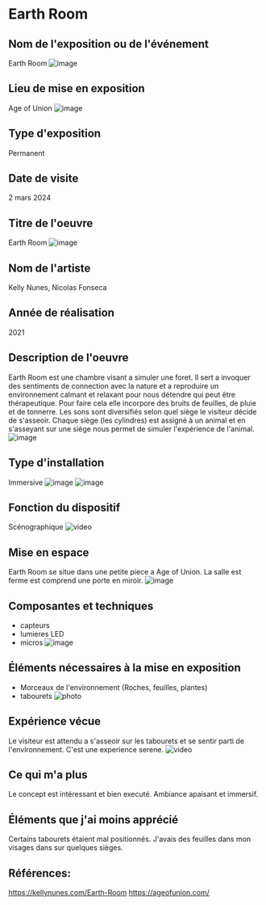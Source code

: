# Earth Room

## Nom de l'exposition ou de l'événement
Earth Room
![image](media/affiche_earth_room.jpg)

## Lieu de mise en exposition
Age of Union
![image](media/devant_age_of_union.png)

## Type d'exposition
Permanent

## Date de visite
2 mars 2024
 
## Titre de l'oeuvre
Earth Room
![image](media/vue_rose.png)
 
## Nom de l'artiste
 Kelly Nunes, Nicolas Fonseca

## Année de réalisation	
2021

## Description de l'oeuvre
Earth Room est une chambre visant a simuler une foret. Il sert a invoquer des sentiments de connection avec la nature et a reproduire un environnement calmant et relaxant pour nous détendre qui peut être thérapeutique. Pour faire cela elle incorpore des bruits de feuilles, de pluie et de tonnerre. Les sons sont diversifiés selon quel siège le visiteur décide de s'asseoir. Chaque siège (les cylindres) est assigné à un animal et en s'asseyant sur une siège nous permet de simuler l'expérience de l'animal.
![image](media/)

## Type d'installation
Immersive
![image](media/vue_bleue.png)
![image](media/dans_grotte.png)

## Fonction du dispositif
Scénographique
![video](media/)

## Mise en espace
Earth Room se situe dans une petite piece a Age of Union. La salle est ferme est comprend une porte en miroir.
![image](media/plan_earth_room.png)

## Composantes et techniques
- capteurs
- lumieres LED
- micros
![image](media/microphone.jpg)

## Éléments nécessaires à la mise en exposition
- Morceaux de l'environnement (Roches, feuilles, plantes)
- tabourets
![photo](media/capteur.png)

## Expérience vécue
Le visiteur est attendu a s'asseoir sur les tabourets et se sentir parti de l'environnement. 
C'est une experience serene.
![video](media/)

## Ce qui m'a plus
Le concept est intéressant et bien executé. Ambiance apaisant et immersif.

## Éléments que j'ai moins apprécié
Certains tabourets étaient mal positionnés. J'avais des feuilles dans mon visages dans sur quelques sièges.

## Références:
<https://kellynunes.com/Earth-Room>
<https://ageofunion.com/>
